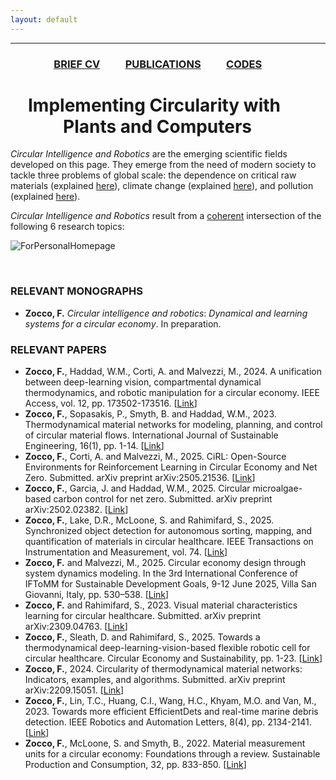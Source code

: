 ```yaml
---
layout: default
---
```


---

### &emsp;&emsp;&emsp;&emsp; [BRIEF CV](./Bio.html)  &emsp;&emsp;  [PUBLICATIONS](./Publications.html)  &emsp;&emsp;  [CODES](./Codes.html)  

# &emsp;Implementing Circularity with &emsp;&emsp;&emsp;Plants and Computers

_Circular_ _Intelligence_ _and_ _Robotics_ are the emerging scientific fields developed on this page. They emerge from the need of modern society to tackle three problems of global scale: the dependence on critical raw materials (explained [here](https://single-market-economy.ec.europa.eu/sectors/raw-materials/areas-specific-interest/critical-raw-materials_en)), climate change (explained [here](https://science.nasa.gov/climate-change/)), and pollution (explained [here](https://education.nationalgeographic.org/resource/great-pacific-garbage-patch/)).  

_Circular_ _Intelligence_ _and_ _Robotics_ result from a <ins>coherent</ins> intersection of the following 6 research topics: 

![ForPersonalHomepage](https://github.com/user-attachments/assets/5a7fb77a-08fb-4076-bae2-b8b1e9a6aa76)


&nbsp;  

### RELEVANT MONOGRAPHS
* **Zocco, F.**  _Circular_ _intelligence_ _and_ _robotics_: _Dynamical_ _and_ _learning_ _systems_ _for_ _a_ _circular_ _economy_. In preparation.

### RELEVANT PAPERS
* **Zocco, F.**, Haddad, W.M., Corti, A. and Malvezzi, M., 2024. A unification between deep-learning vision, compartmental dynamical thermodynamics, and robotic manipulation for a circular economy. IEEE Access, vol. 12, pp. 173502-173516. [[Link](https://ieeexplore.ieee.org/document/10746487)] 
* **Zocco, F.**, Sopasakis, P., Smyth, B. and Haddad, W.M., 2023. Thermodynamical material networks for modeling, planning, and control of circular material flows. International Journal of Sustainable Engineering, 16(1), pp. 1-14. [[Link](https://www.tandfonline.com/doi/full/10.1080/19397038.2023.2209582)]
* **Zocco, F.**, Corti, A. and Malvezzi, M., 2025. CiRL: Open-Source Environments for Reinforcement Learning in Circular Economy and Net Zero. Submitted. arXiv preprint arXiv:2505.21536. [[Link](https://arxiv.org/abs/2505.21536)]
* **Zocco, F.**, Garcia, J. and Haddad, W.M., 2025. Circular microalgae-based carbon control for net zero. Submitted. arXiv preprint arXiv:2502.02382. [[Link](https://www.arxiv.org/abs/2502.02382)] 
* **Zocco, F.**, Lake, D.R., McLoone, S. and Rahimifard, S., 2025. Synchronized object detection for autonomous sorting, mapping, and quantification of materials in circular healthcare. IEEE Transactions on Instrumentation and Measurement, vol. 74. [[Link](https://ieeexplore.ieee.org/document/11018129)]
* **Zocco, F.** and Malvezzi, M., 2025. Circular economy design through system dynamics modeling. In the 3rd International Conference of IFToMM for Sustainable Development Goals, 9-12 June 2025, Villa San Giovanni, Italy, pp. 530–538. [[Link](https://link.springer.com/chapter/10.1007/978-3-031-91151-4_58)]  
* **Zocco, F.** and Rahimifard, S., 2023. Visual material characteristics learning for circular healthcare. Submitted. arXiv preprint arXiv:2309.04763. [[Link](https://arxiv.org/abs/2309.04763)]
* **Zocco, F.**, Sleath, D. and Rahimifard, S., 2025. Towards a thermodynamical deep-learning-vision-based flexible robotic cell for circular healthcare. Circular Economy and Sustainability, pp. 1-23. [[Link](https://link.springer.com/article/10.1007/s43615-025-00532-4)]
* **Zocco, F.**, 2024. Circularity of thermodynamical material networks: Indicators, examples, and algorithms. Submitted. arXiv preprint arXiv:2209.15051. [[Link](https://arxiv.org/abs/2209.15051)]
* **Zocco, F.**, Lin, T.C., Huang, C.I., Wang, H.C., Khyam, M.O. and Van, M., 2023. Towards more efficient EfficientDets and real-time marine debris detection. IEEE Robotics and Automation Letters, 8(4), pp. 2134-2141. [[Link](https://ieeexplore.ieee.org/document/10044917)]
* **Zocco, F.**, McLoone, S. and Smyth, B., 2022. Material measurement units for a circular economy: Foundations through a review. Sustainable Production and Consumption, 32, pp. 833-850. [[Link](https://www.sciencedirect.com/science/article/pii/S2352550922001427)]
